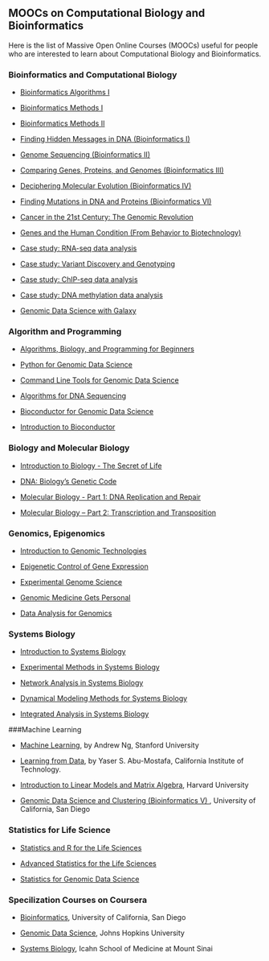 ## MOOCs on Computational Biology and Bioinformatics

Here is the list of Massive Open Online Courses (MOOCs) useful for people who are interested to learn about Computational Biology and Bioinformatics.

### Bioinformatics and Computational Biology

- [Bioinformatics Algorithms I](https://www.coursera.org/course/bioinformatics)

- [Bioinformatics Methods I](https://www.coursera.org/course/bioinfomethods1)

- [Bioinformatics Methods II](https://www.coursera.org/course/bioinfomethods2)

- [Finding Hidden Messages in DNA (Bioinformatics I) ](https://www.coursera.org/course/hiddenmessages)

- [Genome Sequencing (Bioinformatics II) ](https://www.coursera.org/course/assembly)

- [Comparing Genes, Proteins, and Genomes (Bioinformatics III) ](https://www.coursera.org/course/comparinggenomes)

- [Deciphering Molecular Evolution (Bioinformatics IV) ](https://www.coursera.org/course/molecularevolution)

- [Finding Mutations in DNA and Proteins (Bioinformatics VI) ](https://www.coursera.org/course/mutations)

- [Cancer in the 21st Century: The Genomic Revolution](https://www.futurelearn.com/courses/cancer-and-the-genomic-revolution)

- [Genes and the Human Condition (From Behavior to Biotechnology)](https://www.coursera.org/course/genes)

- [Case study: RNA-seq data analysis](https://www.edx.org/course/case-study-rna-seq-data-analysis-harvardx-ph525-5x)

- [Case study: Variant Discovery and Genotyping](https://www.edx.org/course/case-study-variant-discovery-genotyping-harvardx-ph525-6x)

- [Case study: ChIP-seq data analysis](https://www.edx.org/course/case-study-chip-seq-data-analysis-harvardx-ph525-7x)

- [Case study: DNA methylation data analysis](https://www.edx.org/course/case-study-dna-methylation-data-analysis-harvardx-ph525-8x)

- [Genomic Data Science with Galaxy ](https://www.coursera.org/course/gengalaxy)


### Algorithm and Programming
- [Algorithms, Biology, and Programming for Beginners](https://www.coursera.org/course/algobioprogramming)

- [Python for Genomic Data Science ](https://www.coursera.org/course/genpython)

- [Command Line Tools for Genomic Data Science ](https://www.coursera.org/course/gencommand)

- [Algorithms for DNA Sequencing ](https://www.coursera.org/course/ads1)

- [Bioconductor for Genomic Data Science ](https://www.coursera.org/course/genbioconductor)

- [Introduction to Bioconductor](https://www.edx.org/course/introduction-bioconductor-harvardx-ph525-4x)

### Biology and Molecular Biology
- [Introduction to Biology - The Secret of Life](https://www.edx.org/course/introduction-biology-secret-life-mitx-7-00x-2)

- [DNA: Biology’s Genetic Code](https://www.edx.org/course/dna-biologys-genetic-code-ricex-bioc300-2x)

- [Molecular Biology - Part 1: DNA Replication and Repair](https://www.edx.org/course/molecular-biology-part-1-dna-replication-mitx-7-28-1x1)

- [Molecular Biology – Part 2: Transcription and Transposition](https://www.edx.org/course/molecular-biology-part-2-transcription-mitx-7-28-2x)

### Genomics, Epigenomics
- [Introduction to Genomic Technologies ](https://www.coursera.org/course/genintro)

- [Epigenetic Control of Gene Expression](https://www.coursera.org/course/epigenetics)

- [Experimental Genome Science](https://www.coursera.org/course/genomescience)

- [Genomic Medicine Gets Personal](https://www.edx.org/course/georgetownx/georgetownx-medx202-01-genomic-medicine-837)

- [Data Analysis for Genomics](https://www.edx.org/course/harvardx/harvardx-ph525x-data-analysis-genomics-1401)

### Systems Biology

- [Introduction to Systems Biology](https://www.coursera.org/course/sysbio)

- [Experimental Methods in Systems Biology ](https://www.coursera.org/course/expmethods)

- [Network Analysis in Systems Biology](https://www.coursera.org/course/netsysbio)

- [Dynamical Modeling Methods for Systems Biology ](https://www.coursera.org/course/dynamicalmodeling)

- [Integrated Analysis in Systems Biology ](https://www.coursera.org/course/integratedanalysis)


###Machine Learning
- [Machine Learning](https://www.coursera.org/learn/machine-learning), by Andrew Ng, Stanford University

- [Learning from Data](https://work.caltech.edu/telecourse.html), by Yaser S. Abu-Mostafa, California Institute of Technology.

- [Introduction to Linear Models and Matrix Algebra](https://www.edx.org/course/introduction-linear-models-matrix-harvardx-ph525-2x), Harvard University

- [Genomic Data Science and Clustering (Bioinformatics V) ](https://www.coursera.org/course/clustering), University of California, San Diego


### Statistics for Life Science
- [Statistics and R for the Life Sciences](https://www.edx.org/course/statistics-r-life-sciences-harvardx-ph525-1x)

- [Advanced Statistics for the Life Sciences](https://www.edx.org/course/advanced-statistics-life-sciences-harvardx-ph525-3x)

- [Statistics for Genomic Data Science ](https://www.coursera.org/course/genstats)

### Specilization Courses on Coursera
- [Bioinformatics](https://www.coursera.org/specialization/bioinformatics/34), University of California, San Diego

- [Genomic Data Science](https://www.coursera.org/specialization/genomics/41), Johns Hopkins University

- [Systems Biology](https://www.coursera.org/specialization/systemsbiology/6), Icahn School of Medicine at Mount Sinai



